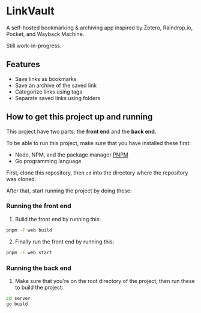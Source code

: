 # LinkVault

A self-hosted bookmarking & archiving app inspired by Zotero, Raindrop.io, Pocket, and Wayback Machine. 

Still work-in-progress.

## Features

- Save links as bookmarks
- Save an archive of the saved link
- Categorize links using tags
- Separate saved links using folders

## How to get this project up and running

This project have two parts: the **front end** and the **back end**. 

To be able to run this project, make sure that you have installed these first:

- Node, NPM, and the package manager [PNPM](https://pnpm.io/)
- Go programming language

First, clone this repository, then `cd` into the directory where the repository was cloned. 

After that, start running the project by doing these:

### Running the front end

1. Build the front end by running this:

  ```bash
  pnpm -F web build
  ```
2. Finally run the front end by running this:
  ```bash
  pnpm -F web start
  ```

### Running the back end 

1. Make sure that you're on the root directory of the project, then run these to build the project:

  ```bash
  cd server
  go build
  ```
